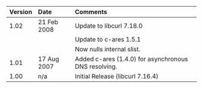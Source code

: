 | **Version** | **Date** | **Comments** |
|:------------|:---------|:-------------|
| 1.02 | 21 Feb 2008 | Update to libcurl 7.18.0 |
|  |  | Update to c-ares 1.5.1 |
|  |  | Now nulls internal slist. |
| 1.01 | 17 Aug 2007 | Added c-ares (1.4.0) for asynchronous DNS resolving. |
| 1.00 | n/a | Initial Release (libcurl 7.16.4) |